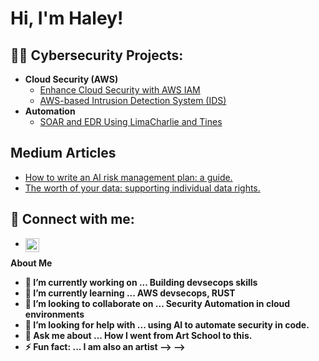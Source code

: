 <h1>Hi, I'm Haley! </h1>

<h2>👨‍💻 Cybersecurity Projects:</h2>

- <b>Cloud Security (AWS) </b>
  - [Enhance Cloud Security with AWS IAM](https://github.com/hbisaak/CloudSecurityAWS-IAM/tree/main)
  - [AWS-based Intrusion Detection System (IDS)](https://github.com/hbisaak/AWS-IntrusionDetectionSystem/tree/main) 
- <b>Automation</b>
  - [SOAR and EDR Using LimaCharlie and Tines](https://github.com/hbisaak/SOAR-and-EDR/tree/main)
  

<h2> Medium Articles</h2>

- [How to write an AI risk management plan: a guide.](https://medium.com/@hbisaak/how-to-write-an-ai-risk-management-plan-a-guide-d86faa56cf51)
- [The worth of your data: supporting individual data rights.](https://medium.com/@hbisaak/the-worth-of-your-data-supporting-individual-data-rights-7456c7e18f28)

<h2> 🤳 Connect with me:</h2>

- [<img align="left" alt="hbisaak | LinkedIn" width="22px" src="https://cdn.jsdelivr.net/npm/simple-icons@v3/icons/linkedin.svg" />][linkedin]

[linkedin]: https://www.linkedin.com/in/h-b-isaak-023953316


  <b> About Me <b>
- 🔭 I’m currently working on ...  Building devsecops skills
- 🌱 I’m currently learning ... AWS devsecops, RUST
- 👯 I’m looking to collaborate on ... Security Automation in cloud environments
- 🤔 I’m looking for help with ... using AI to automate security in code. 
- 💬 Ask me about ... How I went from Art School to this. 
- ⚡ Fun fact: ... I am also an artist
-->
-->
